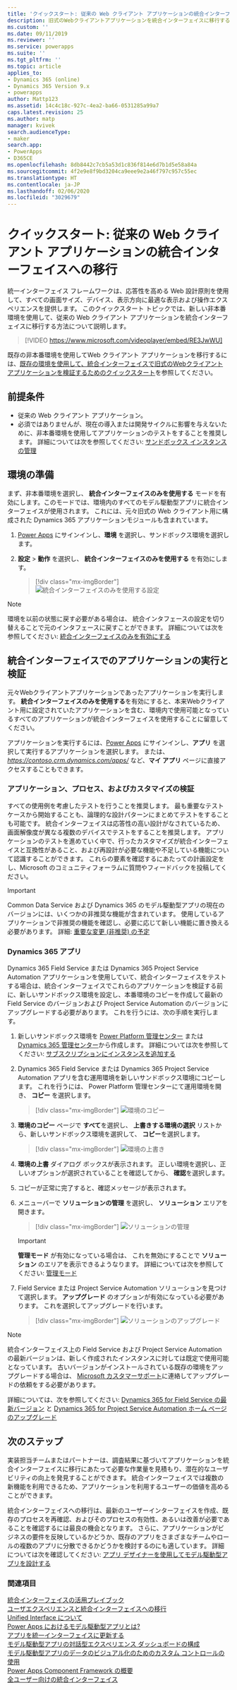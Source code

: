 ```yaml
---
title: 'クイックスタート: 従来の Web クライアント アプリケーションの統合インターフェイスへの移行 | MicrosoftDocs'
description: 旧式のWebクライアントアプリケーションを統合インターフェイスに移行する
ms.custom: ''
ms.date: 09/11/2019
ms.reviewer: ''
ms.service: powerapps
ms.suite: ''
ms.tgt_pltfrm: ''
ms.topic: article
applies_to:
- Dynamics 365 (online)
- Dynamics 365 Version 9.x
- powerapps
author: Mattp123
ms.assetid: 14c4c18c-927c-4ea2-ba66-0531285a99a7
caps.latest.revision: 25
ms.author: matp
manager: kvivek
search.audienceType:
- maker
search.app:
- PowerApps
- D365CE
ms.openlocfilehash: 8db8442c7cb5a53d1c836f814e6d7b1d5e58a84a
ms.sourcegitcommit: 4f2e9e8f9bd3204ca9eee9e2a46f797c957c55ec
ms.translationtype: HT
ms.contentlocale: ja-JP
ms.lasthandoff: 02/06/2020
ms.locfileid: "3029679"
---
```

# <a name="quick-start-for-transitioning-your-legacy-web-client-application-to-unified-interface"></a>クイックスタート: 従来の Web クライアント アプリケーションの統合インターフェイスへの移行

統一インターフェイス フレームワークは、応答性を高める Web 設計原則を使用して、すべての画面サイズ、デバイス、表示方向に最適な表示および操作エクスペリエンスを提供します。 このクイックスタート トピックでは、新しい非本番環境を使用して、従来の Web クライアント アプリケーションを統合インターフェイスに移行する方法について説明します。 

> [!VIDEO https://www.microsoft.com/videoplayer/embed/RE3JwWU]

既存の非本番環境を使用してWeb クライアント アプリケーションを移行するには、[既存の環境を使用して、統合インターフェイスで旧式のWebクライアント アプリケーションを検証するためのクイックスタート](transition-web-app-existing.md)を参照してください。 
## <a name="prerequisites"></a>前提条件
- 従来の Web クライアント アプリケーション。 
- 必須ではありませんが、現在の導入または開発サイクルに影響を与えないために、非本番環境を使用してアプリケーションのテストをすることを推奨します。 詳細については次を参照してください: [サンドボックス インスタンスの管理](/dynamics365/admin/manage-sandbox-instances)

## <a name="prepare-the-environment"></a>環境の準備
まず、非本番環境を選択し、 **統合インターフェイスのみを使用する** モードを有効にします。このモードでは、環境内のすべてのモデル駆動型アプリに統合インターフェイスが使用されます。 これには、元々旧式の Web クライアント用に構成された Dynamics 365 アプリケーションモジュールも含まれています。

1. [Power Apps](https://make.powerapps.com/?utm_source=padocs&utm_medium=linkinadoc&utm_campaign=referralsfromdoc) にサインインし、**環境** を選択し、サンドボックス環境を選択します。 

2. **設定** > **動作** を選択し、 **統合インターフェイスのみを使用する** を有効にします。

   > [!div class="mx-imgBorder"] 
   > ![統合インターフェイスのみを使用する設定](media/use-unified-interface-only-pac.png)


> [!NOTE]
> 環境を以前の状態に戻す必要がある場合は、 統合インタフェースの設定を切り替えることで元のインタフェースに戻すことができます。 詳細については次を参照してください: [統合インターフェイスのみを有効にする](/dynamics365/customer-engagement/admin/enable-unified-interface-only)

## <a name="run-and-validate-your-application-in-the-unified-interface"></a>統合インターフェイスでのアプリケーションの実行と検証
元々Webクライアントアプリケーションであったアプリケーションを実行します。 **統合インターフェイスのみを使用する**を有効にすると、本来Webクライアント用に設定されていたアプリケーションを含む、環境内で使用可能となっているすべてのアプリケーションが統合インターフェイスを使用することに留意してください。

アプリケーションを実行するには、[Power Apps](https://make.powerapps.com/?utm_source=padocs&utm_medium=linkinadoc&utm_campaign=referralsfromdoc) にサインインし、**アプリ** を選択して実行するアプリケーションを選択します。 または、*https://contoso.crm.dynamics.com/apps/* など、**マイ アプリ** ページに直接アクセスすることもできます。

### <a name="validate-your-app-processes-and-customizations"></a>アプリケーション、プロセス、およびカスタマイズの検証 
すべての使用例を考慮したテストを行うことを推奨します。 最も重要なテストケースから開始することも、論理的な設計パターンにまとめてテストをすることも可能です。 統合インターフェイスは応答性の高い設計がなされているため、画面解像度が異なる複数のデバイスでテストをすることを推奨します。 アプリケーションのテストを進めていく中で、行ったカスタマイズが統合インターフェイスと互換性があること、および再設計が必要な機能や不足している機能について認識することができます。 これらの要素を確認するにあたっての計画設定をし、Microsoft のコミュニティフォーラムに質問やフィードバックを投稿してください。 

> [!IMPORTANT]
> Common Data Service および Dynamics 365 のモデル駆動型アプリの現在のバージョンには、いくつかの非推奨な機能が含まれています。 使用しているアプリケーションで非推奨の機能を確認し、必要に応じて新しい機能に置き換える必要があります。 詳細: [重要な変更 (非推奨) の予定](/dynamics365/get-started/whats-new/customer-engagement/important-changes-coming)

### <a name="dynamics-365-apps"></a>Dynamics 365 アプリ
Dynamics 365 Field Service または Dynamics 365 Project Service Automation アプリケーションを使用していて、統合インターフェイスをテストする場合は、統合インターフェイスでこれらのアプリケーションを検証する前に、新しいサンドボックス環境を設定し、本番環境のコピーを作成して最新の Field Service のバージョンおよび Project Service Automation のバージョンにアップグレードする必要があります。 これを行うには、次の手順を実行します。

1. 新しいサンドボックス環境を [Power Platform 管理センター](https://admin.powerplatform.microsoft.com/environments) または [Dynamics 365 管理センター](https://port.crm.dynamics.com/)から作成します。 詳細については次を参照してください: [サブスクリプションにインスタンスを追加する](/dynamics365/customer-engagement/admin/add-instance-subscription)

2. Dynamics 365 Field Service または Dynamics 365 Project Service Automation アプリを含む運用環境を新しいサンドボックス環境にコピーします。 これを行うには、 Power Platform 管理センターにて運用環境を開き、 **コピー** を選択します。

    > [!div class="mx-imgBorder"] 
    > ![環境のコピー](media/ppac-copy-environment.png "環境のコピー")

3. **環境のコピー** ページで **すべて**を選択し、 **上書きする環境の選択** リストから、新しいサンドボックス環境を選択して、 **コピー**を選択します。 

    > [!div class="mx-imgBorder"] 
    > ![環境の上書き](media/ppac-copy-overwrite.png "環境の上書き")

4. **環境の上書** ダイアログ ボックスが表示されます。 正しい環境を選択し、正しいオプションが選択されていることを確認してから、 **確認**を選択します。 

5. コピーが正常に完了すると、確認メッセージが表示されます。 

6. メニューバーで **ソリューションの管理** を選択し、 **ソリューション** エリアを開きます。 

    > [!div class="mx-imgBorder"] 
    > ![ソリューションの管理](media/ppac-manage-solutions.png "ソリューションの管理")

    > [!IMPORTANT]
    > **管理モード** が有効になっている場合は、 これを無効にすることで **ソリューション** のエリアを表示できるようなります。 詳細については次を参照してください: [管理モード](/power-platform/admin/sandbox-environments#administration-mode)

7. Field Service または Project Service Automation ソリューションを見つけて選択します。 **アップグレード** のオプションが有効になっている必要があります。 これを選択してアップグレードを行います。 

    > [!div class="mx-imgBorder"] 
    > ![ソリューションのアップグレード](media/ppac-upgrade-solution.png "ソリューションのアップグレード")
    
> [!NOTE]
> 統合インターフェイス上の Field Service および Project Service Automation の最新バージョンは、新しく作成されたインスタンスに対しては既定で使用可能となっています。 古いバージョンがインストールされている既存の環境をアップグレードする場合は、 [Microsoft カスタマーサポート](https://go.microsoft.com/fwlink/?LinkId=853505)に連絡してアップグレードの依頼をする必要があります。 

詳細については、次を参照してください: [Dynamics 365 for Field Service の最新バージョン](/dynamics365/customer-engagement/field-service/version-history#latest-versions) と  [Dynamics 365 for Project Service Automation ホーム ページのアップグレード](/dynamics365/customer-engagement/project-service/upgrade-psa-home-page)

## <a name="next-steps"></a>次のステップ
実装担当チームまたはパートナーは、調査結果に基づいてアプリケーションを統合インターフェイスに移行にあたって必要な作業量を見積もり、潜在的なユーザビリティの向上を発見することができます。 統合インターフェイスでは複数の新機能を利用できるため、アプリケーションを利用するユーザーの価値を高めることができます。 

統合インターフェイスへの移行は、最新のユーザーインターフェイスを作成、既存のプロセスを再確認、およびそのプロセスの有効性、あるいは改善が必要であることを確認するには最良の機会となります。 さらに、アプリケーションがビジネスの要件を反映しているかどうか、既存のアプリをさまざまなチームやロールの複数のアプリに分散できるかどうかを検討するのにも適しています。
詳細については次を確認してください: [アプリ デザイナーを使用してモデル駆動型アプリを設計する](design-custom-business-apps-using-app-designer.md)  

### <a name="see-also"></a>関連項目
<!-- Unified Interface transition community (link tbd) <br />  -->
[統合インターフェイスの活用プレイブック](unified-interface-playbook.md) <br />
[ユーザエクスペリエンスと統合インターフェイスへの移行](approaching-unified-interface.md) <br />
[Unified Interface について](/dynamics365/customer-engagement/admin/about-unified-interface) <br />
[Power Apps におけるモデル駆動型アプリとは?](model-driven-app-overview.md) <br />
[アプリを統一インターフェイスに更新する](/dynamics365/customer-engagement/admin/update-apps-to-unified-interface) <br />
[モデル駆動型アプリの対話型エクスペリエンス ダッシュボードの構成](configure-interactive-experience-dashboards.md) <br />
[モデル駆動型アプリのデータのビジュアル化のためのカスタム コントロールの使用](use-custom-controls-data-visualizations.md) <br />
[Power Apps Component Framework の概要](/powerapps/developer/component-framework/overview) <br />
[全ユーザー向けの統合インターフェイス](/power-platform-release-plan/2019wave2/microsoft-powerapps/unified-interface-app-everybody)

